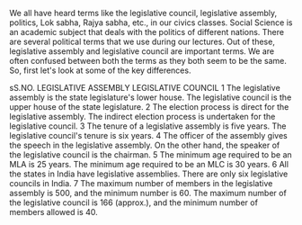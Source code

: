 We all have heard terms like the legislative council, legislative assembly, politics, Lok sabha, Rajya sabha, etc., in our civics classes. Social Science is an academic subject that deals with the politics of different nations. There are several political terms that we use during our lectures. Out of these, legislative assembly and legislative council are important terms. We are often confused between both the terms as they both seem to be the same. So, first let's look at some of the key differences.



sS.NO.	LEGISLATIVE ASSEMBLY	LEGISLATIVE COUNCIL
1	The legislative assembly is the state legislature's lower house.	The legislative council is the upper house of the state legislature.
2	The election process is direct for the legislative assembly.	The indirect election process is undertaken for the legislative council.
3	The tenure of a legislative assembly is five years.	The legislative council's tenure is six years.
4	The officer of the assembly gives the speech in the legislative assembly.	On the other hand, the speaker of the legislative council is the chairman.
5	The minimum age required to be an MLA is 25 years.	The minimum age required to be an MLC is 30 years.
6	All the states in India have legislative assemblies.	There are only six legislative councils in India.
7	The maximum number of members in the legislative assembly is 500, and the minimum number is 60.	The maximum number of the legislative council is 166 (approx.), and the minimum number of members allowed is 40.
